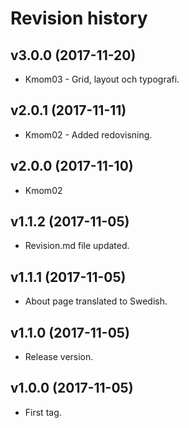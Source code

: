 Revision history
=======================================

v3.0.0 (2017-11-20)
---------------------------------------

* Kmom03 - Grid, layout och typografi.


v2.0.1 (2017-11-11)
---------------------------------------

* Kmom02 - Added redovisning.


v2.0.0 (2017-11-10)
---------------------------------------

* Kmom02


v1.1.2 (2017-11-05)
---------------------------------------

* Revision.md file updated.


v1.1.1 (2017-11-05)
---------------------------------------

* About page translated to Swedish.


v1.1.0 (2017-11-05)
---------------------------------------

* Release version.


v1.0.0 (2017-11-05)
---------------------------------------

* First tag.
